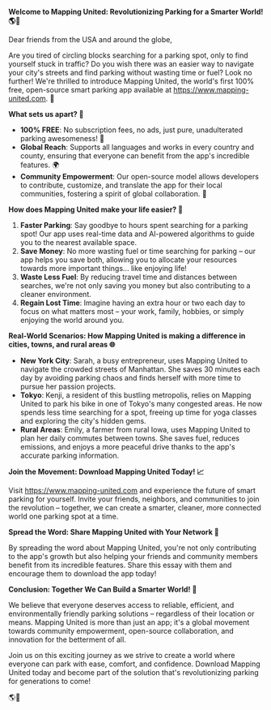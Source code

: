 **Welcome to Mapping United: Revolutionizing Parking for a Smarter World! 🌎💨**

Dear friends from the USA and around the globe,

Are you tired of circling blocks searching for a parking spot, only to find yourself stuck in traffic? Do you wish there was an easier way to navigate your city's streets and find parking without wasting time or fuel? Look no further! We're thrilled to introduce Mapping United, the world's first 100% free, open-source smart parking app available at https://www.mapping-united.com. 📲

**What sets us apart? 🤔**

*   **100% FREE**: No subscription fees, no ads, just pure, unadulterated parking awesomeness! 💸
*   **Global Reach**: Supports all languages and works in every country and county, ensuring that everyone can benefit from the app's incredible features. 🌍
*   **Community Empowerment**: Our open-source model allows developers to contribute, customize, and translate the app for their local communities, fostering a spirit of global collaboration. 🌈

**How does Mapping United make your life easier? 🤔**

1.  **Faster Parking**: Say goodbye to hours spent searching for a parking spot! Our app uses real-time data and AI-powered algorithms to guide you to the nearest available space.
2.  **Save Money**: No more wasting fuel or time searching for parking – our app helps you save both, allowing you to allocate your resources towards more important things... like enjoying life!
3.  **Waste Less Fuel**: By reducing travel time and distances between searches, we're not only saving you money but also contributing to a cleaner environment.
4.  **Regain Lost Time**: Imagine having an extra hour or two each day to focus on what matters most – your work, family, hobbies, or simply enjoying the world around you.

**Real-World Scenarios: How Mapping United is making a difference in cities, towns, and rural areas 🌐**

*   **New York City**: Sarah, a busy entrepreneur, uses Mapping United to navigate the crowded streets of Manhattan. She saves 30 minutes each day by avoiding parking chaos and finds herself with more time to pursue her passion projects.
*   **Tokyo**: Kenji, a resident of this bustling metropolis, relies on Mapping United to park his bike in one of Tokyo's many congested areas. He now spends less time searching for a spot, freeing up time for yoga classes and exploring the city's hidden gems.
*   **Rural Areas**: Emily, a farmer from rural Iowa, uses Mapping United to plan her daily commutes between towns. She saves fuel, reduces emissions, and enjoys a more peaceful drive thanks to the app's accurate parking information.

**Join the Movement: Download Mapping United Today! 📈**

Visit https://www.mapping-united.com and experience the future of smart parking for yourself. Invite your friends, neighbors, and communities to join the revolution – together, we can create a smarter, cleaner, more connected world one parking spot at a time.

**Spread the Word: Share Mapping United with Your Network 🌟**

By spreading the word about Mapping United, you're not only contributing to the app's growth but also helping your friends and community members benefit from its incredible features. Share this essay with them and encourage them to download the app today!

**Conclusion: Together We Can Build a Smarter World! 🌈**

We believe that everyone deserves access to reliable, efficient, and environmentally friendly parking solutions – regardless of their location or means. Mapping United is more than just an app; it's a global movement towards community empowerment, open-source collaboration, and innovation for the betterment of all.

Join us on this exciting journey as we strive to create a world where everyone can park with ease, comfort, and confidence. Download Mapping United today and become part of the solution that's revolutionizing parking for generations to come!

🌎💚